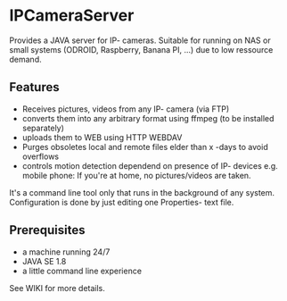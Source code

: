 # IPCameraServer
Provides a JAVA server for IP- cameras. Suitable for running on NAS or small systems (ODROID, Raspberry, Banana PI,  ...) due to low ressource demand. 

## Features
 - Receives pictures, videos from any IP- camera (via FTP)
 - converts them into any arbitrary format using ffmpeg (to be installed separately)
 - uploads them to WEB using HTTP WEBDAV
 - Purges obsoletes local and remote files elder than x -days to avoid overflows
 - controls motion detection dependend on presence of  IP- devices e.g. mobile phone: If you're at home, no pictures/videos are taken.
    
It's a command line tool only that runs in the background of any system. Configuration is done by just editing one Properties-  text file. 

## Prerequisites
- a machine running 24/7 
- JAVA SE 1.8
- a little command line experience

See WIKI for more details.
